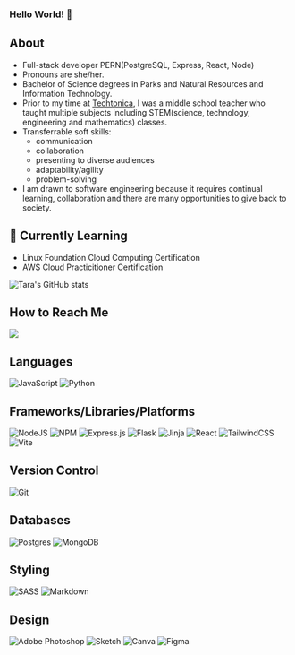 ### Hello World! 👋


## About
* Full-stack developer PERN(PostgreSQL, Express, React, Node)
* Pronouns are she/her. 
* Bachelor of Science degrees in Parks and Natural Resources and Information Technology.  
* Prior to my time at [Techtonica](https://techtonica.org/), I was a middle school teacher who taught multiple subjects including STEM(science, technology, engineering and mathematics) classes. 
* Transferrable soft skills: 
    - communication
    - collaboration
    - presenting to diverse audiences
    - adaptability/agility
    - problem-solving 
* I am drawn to software engineering because it requires continual learning, collaboration and there are many opportunities to give back to society.

## 🌱 Currently Learning
* Linux Foundation Cloud Computing Certification
* AWS Cloud Practicitioner Certification

![Tara's GitHub stats](https://github-readme-stats.vercel.app/api?username=talarsen&show_icons=true&theme=nightowl)


## How to Reach Me
[<img src="https://img.shields.io/badge/-%40talarsen74-blue?style=plastic&logo=linkedin">](https://www.linkedin.com/in/talarsen74/)

## Languages 
![JavaScript](https://img.shields.io/badge/javascript-%23323330.svg?style=for-the-badge&logo=javascript&logoColor=%23F7DF1E)
![Python](https://img.shields.io/badge/python-3670A0?style=for-the-badge&logo=python&logoColor=ffdd54)

## Frameworks/Libraries/Platforms
![NodeJS](https://img.shields.io/badge/node.js-6DA55F?style=for-the-badge&logo=node.js&logoColor=white)
![NPM](https://img.shields.io/badge/NPM-%23000000.svg?style=for-the-badge&logo=npm&logoColor=white)
![Express.js](https://img.shields.io/badge/express.js-%23404d59.svg?style=for-the-badge&logo=express&logoColor=%2361DAFB)
![Flask](https://img.shields.io/badge/flask-%23000.svg?style=for-the-badge&logo=flask&logoColor=white)
![Jinja](https://img.shields.io/badge/jinja-white.svg?style=for-the-badge&logo=jinja&logoColor=black)
![React](https://img.shields.io/badge/react-%2320232a.svg?style=for-the-badge&logo=react&logoColor=%2361DAFB)
![TailwindCSS](https://img.shields.io/badge/tailwindcss-%2338B2AC.svg?style=for-the-badge&logo=tailwind-css&logoColor=white)
![Vite](https://img.shields.io/badge/vite-%23646CFF.svg?style=for-the-badge&logo=vite&logoColor=white)

## Version Control 
![Git](https://img.shields.io/badge/git-%23F05033.svg?style=for-the-badge&logo=git&logoColor=white)

## Databases
![Postgres](https://img.shields.io/badge/postgres-%23316192.svg?style=for-the-badge&logo=postgresql&logoColor=white)
![MongoDB](https://img.shields.io/badge/MongoDB-%234ea94b.svg?style=for-the-badge&logo=mongodb&logoColor=white)

## Styling
![SASS](https://img.shields.io/badge/SASS-hotpink.svg?style=for-the-badge&logo=SASS&logoColor=white)
![Markdown](https://img.shields.io/badge/markdown-%23000000.svg?style=for-the-badge&logo=markdown&logoColor=white)

## Design
![Adobe Photoshop](https://img.shields.io/badge/adobephotoshop-%2331A8FF.svg?style=for-the-badge&logo=adobephotoshop&logoColor=white)
![Sketch](https://img.shields.io/badge/Sketch-FFB387?style=for-the-badge&logo=sketch&logoColor=black)
![Canva](https://img.shields.io/badge/Canva-%2300C4CC.svg?style=for-the-badge&logo=Canva&logoColor=white)
![Figma](https://img.shields.io/badge/figma-%23F24E1E.svg?style=for-the-badge&logo=figma&logoColor=white)

